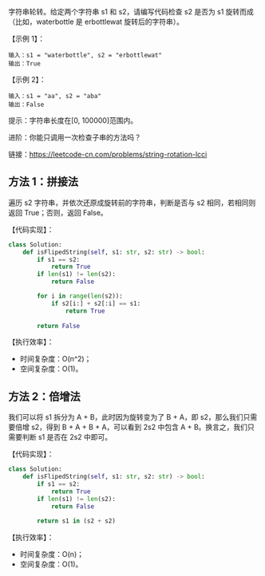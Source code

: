 字符串轮转。给定两个字符串 s1 和 s2，请编写代码检查 s2 是否为 s1 旋转而成（比如，waterbottle 是 erbottlewat 旋转后的字符串）。

【示例 1】：
```
输入：s1 = "waterbottle", s2 = "erbottlewat"
输出：True
```

【示例 2】：
```
输入：s1 = "aa", s2 = "aba"
输出：False
```

提示：字符串长度在[0, 100000]范围内。

进阶：你能只调用一次检查子串的方法吗？

链接：https://leetcode-cn.com/problems/string-rotation-lcci

## 方法 1：拼接法
遍历 s2 字符串，并依次还原成旋转前的字符串，判断是否与 s2 相同，若相同则返回 True；否则，返回 False。

【代码实现】：
```python
class Solution:
    def isFlipedString(self, s1: str, s2: str) -> bool:
        if s1 == s2:
            return True
        if len(s1) != len(s2):
            return False

        for i in range(len(s2)):
            if s2[i:] + s2[:i] == s1:
                return True
        
        return False
```

【执行效率】：
- 时间复杂度：O(n^2)；
- 空间复杂度：O(1)。

## 方法 2：倍增法
我们可以将 s1 拆分为 A + B，此时因为旋转变为了 B + A，即 s2，那么我们只需要倍增 s2，得到 B + A + B + A，可以看到 2s2 中包含 A + B。换言之，我们只需要判断 s1 是否在 2s2 中即可。

【代码实现】：
```python
class Solution:
    def isFlipedString(self, s1: str, s2: str) -> bool:
        if s1 == s2:
            return True
        if len(s1) != len(s2):
            return False
        
        return s1 in (s2 + s2)
```

【执行效率】：
- 时间复杂度：O(n)；
- 空间复杂度：O(1)。
